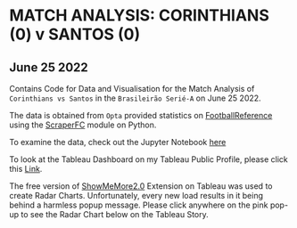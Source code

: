 # MATCH ANALYSIS: CORINTHIANS (0) v SANTOS (0)
## June 25 2022

Contains Code for Data and Visualisation for the Match Analysis of `Corinthians vs Santos` in the `Brasileirão Serié-A` on June 25 2022.

The data is obtained from `Opta` provided statistics on [FootballReference](https://fbref.com/en/matches/4bf12498/Corinthians-Santos-June-25-2022-Serie-A) using the [ScraperFC](https://scraperfc.readthedocs.io/en/latest/fbref_examples.html) module on Python.

To examine the data, check out the Jupyter Notebook [here](main_analysis.ipynb)

To look at the Tableau Dashboard on my Tableau Public Profile, please click this [Link](https://public.tableau.com/views/CORvSANJun_25_2022Seri-AMatchAnalysis/PostMatchAnalysis?:language=en-US&:display_count=n&:origin=viz_share_link).


The free version of [ShowMeMore2.0](https://exchange.tableau.com/products/109) Extension on Tableau was used to create Radar Charts. Unfortunately, every new load results in it being behind a harmless popup message. Please click anywhere on the pink pop-up to see the Radar Chart below on the Tableau Story.
